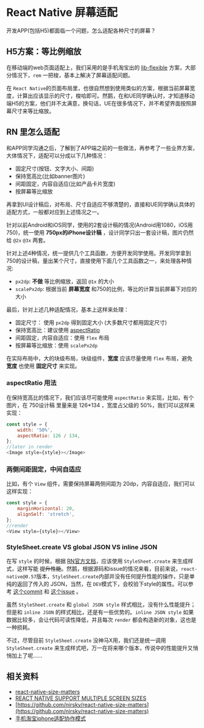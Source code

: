 # React Native 屏幕适配

开发APP(包括H5)都面临一个问题，怎么适配各种尺寸的屏幕？

## H5方案：等比例缩放

在移动端的web页面适配上，我们采用的是手机淘宝出的 [lib-flexible](https://github.com/amfe/lib-flexible) 方案，大部分情况下，`rem` 一把梭，基本上解决了屏幕适配问题。

在 `React Native`的页面布局里，也很自然想到使用类似的方案，根据当前屏幕宽度，计算出应该显示的尺寸，梭哈即可。然鹅，在和UE同学确认时，才知道移动端H5的方案，他们并不太满意，换句话，UE在很多情况下，并不希望界面按照屏幕尺寸来等比缩放。


## RN 里怎么适配

和APP同学沟通之后，了解到了APP端之前的一些做法，再参考了一些业界方案，大体情况下，适配可以分成以下几种情况：

* 固定尺寸(按钮、文字大小、间距)
* 保持宽高比(比如banner图片)
* 间距固定，内容自适应(比如产品卡片宽度)
* 按屏幕等比缩放

再拿到UI设计稿后，对布局、尺寸自适应不够清楚的，直接和UE同学确认具体的适配方式，一般都对应到上述情况之一。

针对以前Android和iOS同学，使用的2套设计稿的情况(Android用1080，iOS用750)，统一使用 **750px的iPhone设计稿** ，设计同学只出一套设计稿，图片仍然给 `@2x` `@3x` 两套。

针对上述4种情况，统一提供几个工具函数，方便开发同学使用。开发同学拿到750的设计稿，量出某个尺寸，直接使用下面几个工具函数之一，来处理各种情况:

* `px2dp`: **不做** 等比例缩放，返回 `@1x` 的大小
* `scalePx2dp`: 根据当前 **屏幕宽度** 和750的比例，等比的计算当前屏幕下对应的大小

最后，针对上述几种适配情况，基本上这样来处理：

* 固定尺寸： 使用 `px2dp` 得到固定大小 (大多数尺寸都用固定尺寸)
* 保持宽高比：建议使用 [aspectRatio](https://facebook.github.io/react-native/docs/layout-props#aspectratio)
* 间距固定，内容自适应：使用 `flex` 布局
* 按屏幕等比缩放：使用 `scalePx2dp`

在实际布局中，大的块级布局，块级组件，**宽度** 应该尽量使用 `flex` 布局，避免 **宽度** 也使用 **固定尺寸** 来实现。

### aspectRatio 用法

在保持宽高比的情况下，我们应该尽可能使用 `aspectRatio` 来实现，比如，有个图片，在 750设计稿 里量来是 126*134 ，宽度占父级的 50%，我们可以这样来实现：

```javascript
const style = {
    width: '50%',
    aspectRatio: 126 / 134,
};
//later in render
<Image style={style}></Image>
```

### 两侧间距固定，中间自适应

比如，有个 `View` 组件，需要保持屏幕两侧间距为 20dp，内容自适应，我们可以这样实现：

```javascript
const style = {
    marginHorizontal: 20,
    alignSelf: 'stretch',
};
//render
<View style={style}></View>
```

### StyleSheet.create VS global JSON VS inline JSON

在写 `style` 的时候，根据 [RN官方文档](https://facebook.github.io/react-native/docs/stylesheet)，应该使用 `StyleSheet.create` 来生成样式，这样写能 <s>提升性能</s>。然鹅，根据源码和issue的情况来看，目前来说，`react-native@0.57`版本，`StyleSheet.create`内部并没有任何提升性能的操作，只是单纯的返回了传入的 JSON，当然，在 `DEV`模式下，会校验下style的属性。可以参考 [这个commit](https://github.com/facebook/react-native/commit/a8e3c7f5780516eb0297830632862484ad032c10) 和 [这个issue](https://github.com/DefinitelyTyped/DefinitelyTyped/issues/29265) 。

虽然 `StyleSheet.create` 和 `global JSON style` 样式相比，没有什么性能提升；但是和 `inline JSON` 的样式相比，还是有一些优势的。`inline JSON style` 如果数据比较多，会让代码可读性降低，并且每次 `render` 都会构造新的对象，这也是一种损耗。

不过，尽管目前 `StyleSheet.create` 没神马X用，我们还是统一调用 `StyleSheet.create` 来生成样式吧，万一在将来哪个版本，传说中的性能提升又悄悄加上了呢……


## 相关资料

* [react-native-size-matters](https://blog.solutotlv.com/size-matters/)
* [REACT NATIVE SUPPORT MULTIPLE SCREEN SIZES](https://yaobin.me/blog/react-native-support-multiple-screen-sizes/)
* [https://github.com/nirsky/react-native-size-matters](https://github.com/nirsky/react-native-size-matters)
* [手机淘宝iphone适配协作模式](https://www.zhihu.com/question/25308946/answer/32240185)
